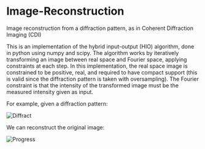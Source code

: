 # Image-Reconstruction
Image reconstruction from a diffraction pattern, as in Coherent Diffraction Imaging (CDI)

This is an implementation of the hybrid input-output (HIO) algorithm, done in python using numpy and scipy. 
The algorithm works by iteratively transforming an image between real space and Fourier space, applying constraints at each step. 
In this implementation, the real space image is constrained to be positive, real, and required to have compact support (this is valid since the diffraction pattern is taken with oversampling). 
The Fourier constraint is that the intensity of the transformed image must be the measured intensity given as input. 

For example, given a diffraction pattern: 

![Diffract](https://raw.githubusercontent.com/cwg45/Image-Reconstruction/master/transform.png)

We can reconstruct the original image:

![Progress](https://raw.githubusercontent.com/cwg45/Image-Reconstruction/master/progress.gif)
